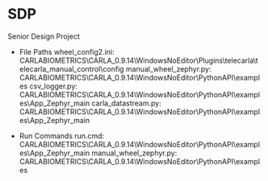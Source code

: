 # SDP
Senior Design Project

- File Paths
    wheel_config2.ini: CARLABIOMETRICS\CARLA_0.9.14\WindowsNoEditor\Plugins\telecarla\telecarla_manual_control\config
    manual_wheel_zephyr.py: CARLABIOMETRICS\CARLA_0.9.14\WindowsNoEditor\PythonAPI\examples
    csv_logger.py: CARLABIOMETRICS\CARLA_0.9.14\WindowsNoEditor\PythonAPI\examples\App_Zephyr_main
    carla_datastream.py: CARLABIOMETRICS\CARLA_0.9.14\WindowsNoEditor\PythonAPI\examples\App_Zephyr_main

- Run Commands
    run.cmd: CARLABIOMETRICS\CARLA_0.9.14\WindowsNoEditor\PythonAPI\examples\App_Zephyr_main
    manual_wheel_zephyr.py: CARLABIOMETRICS\CARLA_0.9.14\WindowsNoEditor\PythonAPI\examples
